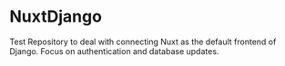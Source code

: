 # NuxtDjango
Test Repository to deal with connecting Nuxt as the default frontend of Django. Focus on authentication and database updates. 
